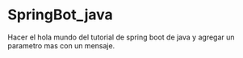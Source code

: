 # SpringBot_java
Hacer el hola mundo del tutorial de spring boot de java y agregar un parametro mas con un mensaje.
